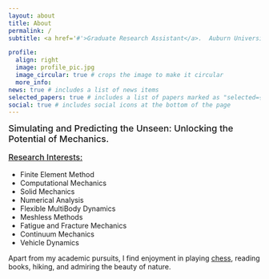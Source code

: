```yaml
---
layout: about
title: About
permalink: /
subtitle: <a href='#'>Graduate Research Assistant</a>.  Auburn University.  Auburn. AL.  USA

profile:
  align: right
  image: profile_pic.jpg
  image_circular: true # crops the image to make it circular
  more_info: 
news: true # includes a list of news items
selected_papers: true # includes a list of papers marked as "selected={true}"
social: true # includes social icons at the bottom of the page
---
```


<div style="font-size: 1.28em; font-weight:500;">Simulating and Predicting the Unseen: Unlocking the Potential of Mechanics. </div> 
<p></p>
<div>
  <div>
    <p style="font-size: 1.15em; font-weight:500;text-decoration: underline;">Research Interests:</p>
    <ul class="research-interests">
      <li class="research"><i class="fa-solid fa-check-circle" style="color: #05a9a9;"></i>Finite Element Method </li>
      <li class="research"><i class="fa-solid fa-check-circle" style=" color: #05a9a9;"></i>Computational Mechanics</li>
      <li class="research"><i class="fa-solid fa-check-circle" style=" color: #05a9a9;"></i>Solid Mechanics</li>
      <li class="research"><i class="fa-solid fa-check-circle" style=" color: #05a9a9;"></i>Numerical Analysis</li>
      <li class="research"><i class="fa-solid fa-check-circle" style=" color: #05a9a9;"></i>Flexible MultiBody Dynamics</li>
      <li class="research"><i class="fa-solid fa-check-circle" style=" color: #05a9a9;"></i>Meshless Methods</li>
      <li class="research"><i class="fa-solid fa-check-circle" style=" color: #05a9a9;"></i>Fatigue and Fracture Mechanics</li>
      <li class="research"><i class="fa-solid fa-check-circle" style=" color: #05a9a9;"></i>Continuum Mechanics</li>
      <li class="research"><i class="fa-solid fa-check-circle" style=" color: #05a9a9;"></i>Vehicle Dynamics</li>
    </ul>
  </div>
  <p>Apart from my academic pursuits, I find enjoyment in playing <a href="https://lichess.org/@/EngagedKnight"
      target="_blank">chess</a>, reading books, hiking, and admiring the beauty of nature.</p>
</div>